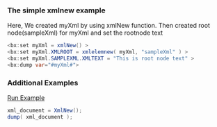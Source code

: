 ### The simple xmlnew example

Here, We created myXml by using xmlNew function. Then created root node(sampleXml) for myXml and set the rootnode text


```java
<bx:set myXml = xmlNew() >
<bx:set myXml.XMLROOT = xmlelemnew( myXml, "sampleXml" ) >
<bx:set myXml.SAMPLEXML.XMLTEXT = "This is root node text" >
<bx:dump var="#myXml#">
```


### Additional Examples

<a href="https://try.boxlang.io/?code=eJyryM2JT8lPLs1NzStRsFWIyM3xSy3X0LTmSinNLdBQqECWBooCAJUEEBk%3D" target="_blank">Run Example</a>

```java
xml_document = XmlNew();
dump( xml_document );

```


